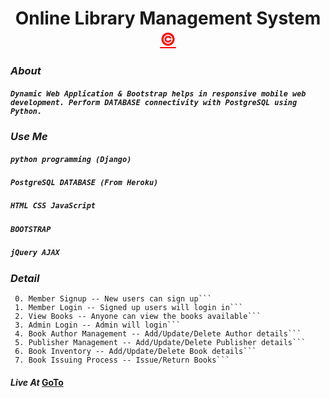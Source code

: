 <h1 align="center" >Online Library Management System <a style="color: red;" href="github.com/shyamkumaryadav" target="_blank" >&copy;</a></h1>

### *About*   
##### ```Dynamic Web Application & Bootstrap helps in responsive mobile web development. Perform DATABASE connectivity with PostgreSQL using Python.```  

### *Use Me*  
#####    ```python programming (Django)```  
#####     ```PostgreSQL DATABASE (From Heroku)```  
#####     ```HTML CSS JavaScript```  
#####     ```BOOTSTRAP```  
#####     ```jQuery AJAX```  

### *Detail*   
     0. Member Signup -- New users can sign up```  
     1. Member Login -- Signed up users will login in```  
     2. View Books -- Anyone can view the books available```  
     3. Admin Login -- Admin will login```  
     4. Book Author Management -- Add/Update/Delete Author details```  
     5. Publisher Management -- Add/Update/Delete Publisher details```  
     6. Book Inventory -- Add/Update/Delete Book details```  
     7. Book Issuing Process -- Issue/Return Books```  
       
#### *Live At*    [GoTo](https://shyamkumaryadav.herokuapp.com/)
